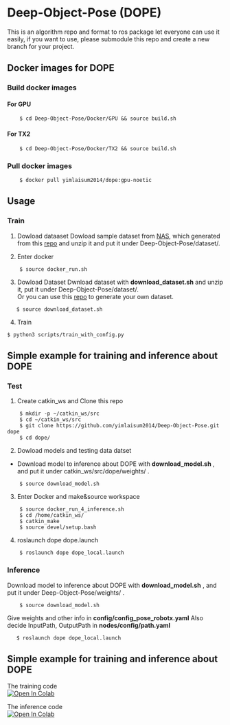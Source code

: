 # Deep-Object-Pose (DOPE)

This is an algorithm repo and format to ros package let everyone can use it easily, if you want to use, please submodule this repo and create a new branch for your project.

## Docker images for DOPE

### Build docker images

#### For GPU
```
    $ cd Deep-Object-Pose/Docker/GPU && source build.sh
```

#### For TX2
```
    $ cd Deep-Object-Pose/Docker/TX2 && source build.sh
```

### Pull docker images
```
    $ docker pull yimlaisum2014/dope:gpu-noetic
```

## Usage
### Train 

1. Dowload dataaset
Dowload sample dataset from [NAS](http://gofile.me/773h8/Uxcbszrg1), which generated from this [repo](https://github.com/ARG-NCTU/robotx2022-unity-dataset) and unzip it and put it under Deep-Object-Pose/dataset/.

2. Enter docker
```
    $ source docker_run.sh
```
3. Dowload Dataset
Dwnload dataset with **download_dataset.sh**  and unzip it, put it under Deep-Object-Pose/dataset/.   
Or you can use this [repo](https://github.com/ARG-NCTU/robotx2022-unity-dataset) to generate your own dataset.
```
   $ source download_dataset.sh 
```
<!-- Dowload sample dataset from [NAS](http://gofile.me/773h8/Uxcbszrg1), which generated from this [repo](https://github.com/ARG-NCTU/robotx2022-unity-dataset) and unzip it and put it under Deep-Object-Pose/dataset/. -->

4. Train
```
$ python3 scripts/train_with_config.py 
```

## Simple example for training and inference about DOPE
<!-- 3. Train
```
    $ python3 scripts/train.py --data /home/arg-dope/Deep-Object-Pose/dataset/LIVALO_train/ --workers 1 --batchsize 5 --namefile LIVALO --gpuids 0 --outf LIVALO --epochs 10
``` -->
### Test
1. Create catkin_ws and Clone this repo
```
    $ mkdir -p ~/catkin_ws/src
    $ cd ~/catkin_ws/src
    $ git clone https://github.com/yimlaisum2014/Deep-Object-Pose.git dope
    $ cd dope/
```
2. Dowload models and testing data datset 

- Download model to inference about DOPE with **download_model.sh** , and put it under catkin_ws/src/dope/weights/ .
```
    $ source download_model.sh
```
3. Enter Docker and make&source workspace
```
    $ source docker_run_4_inference.sh
    $ cd /home/catkin_ws/
    $ catkin_make
    $ source devel/setup.bash
```

4. roslaunch dope dope.launch
```
    $ roslaunch dope dope_local.launch
```
### Inference
Download model to inference about DOPE with **download_model.sh** , and put it under Deep-Object-Pose/weights/ .
```
    $ source download_model.sh
```
Give weights and other info in **config/config_pose_robotx.yaml**
Also decide InputPath, OutputPath in **nodes/config/path.yaml**
```
   $ roslaunch dope dope_local.launch
```

## Simple example for training and inference about DOPE

The training code 
\
[![Open In Colab](https://colab.research.google.com/assets/colab-badge.svg)](https://colab.research.google.com/drive/1wJpa9XDxWlob1hUvKKXEXLcUf98nVs7X#scrollTo=ibQa3N_bgYON)

The inference code
\
[![Open In Colab](https://colab.research.google.com/assets/colab-badge.svg)](https://colab.research.google.com/drive/1dRdNBlwD5XScuRQpakYEfFoORJU62LYs)
